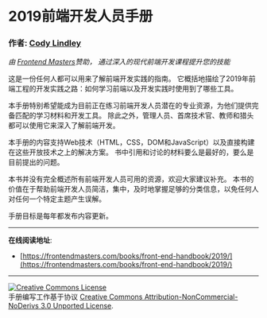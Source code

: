 # 2019前端开发人员手册

### 作者: [Cody Lindley](http://codylindley.com/)

_由 [Frontend Masters](https://frontendmasters.com/)赞助， 通过深入的现代前端开发课程提升您的技能_

这是一份任何人都可以用来了解前端开发实践的指南。 它概括地描绘了2019年前端工程的开发实践之路：如何学习前端以及开发实践时使用到了哪些工具。

本手册特别希望能成为目前正在练习前端开发人员潜在的专业资源，为他们提供完备匹配的学习材料和开发工具。 除此之外，管理人员、首席技术官、教师和猎头都可以使用它来深入了解前端开发。

本手册的内容支持Web技术（HTML，CSS，DOM和JavaScript）以及直接构建在这些开放技术之上的解决方案。 书中引用和讨论的材料要么是最好的，要么是目前提出的问题。

本书并没有完全概述所有前端开发人员可用的资源，欢迎大家建议补充。 本书的价值在于帮助前端开发人员简洁，集中，及时地掌握足够的分类信息，以免任何人对任何一个特定主题产生误解。

手册目标是每年都发布内容更新。

---

**在线阅读地址**:

- [https://frontendmasters.com/books/front-end-handbook/2019/](https://frontendmasters.com/books/front-end-handbook/2019/)

---

<a rel="license" href="http://creativecommons.org/licenses/by-nc-nd/3.0/"><img alt="Creative Commons License" style="border-width:0" src="https://i.creativecommons.org/l/by-nc-nd/3.0/88x31.png" /></a><br />手册编写工作基于协议 <a rel="license" href="http://creativecommons.org/licenses/by-nc-nd/3.0/">Creative Commons Attribution-NonCommercial-NoDerivs 3.0 Unported License</a>.

